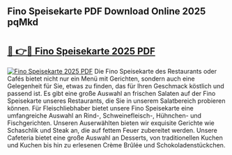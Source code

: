## Fino Speisekarte PDF Download Online 2025 pqMkd

# <h2><a href="http://gc5oaw.nevu.top/?p=Fino+Speisekarte">🔗 👉🔴 Fino Speisekarte 2025 PDF</a></h2>

[![Fino Speisekarte 2025 PDF](https://i.imgur.com/dBaPXMq.png)](http://gc5oaw.nevu.top/?p=Fino+Speisekarte)
Die Fino Speisekarte des Restaurants oder Cafés bietet nicht nur ein Menü mit Gerichten, sondern auch eine Gelegenheit für Sie, etwas zu finden, das für Ihren Geschmack köstlich und passend ist. Es gibt eine große Auswahl an frischen Salaten auf der Fino Speisekarte unseres Restaurants, die Sie in unserem Salatbereich probieren können. Für Fleischliebhaber bietet unsere Fino Speisekarte eine umfangreiche Auswahl an Rind-, Schweinefleisch-, Hühnchen- und Fischgerichten. Unseren Auserwählten bieten wir exquisite Gerichte wie Schaschlik und Steak an, die auf fettem Feuer zubereitet werden. Unsere Cafeteria bietet eine große Auswahl an Desserts, von traditionellen Kuchen und Kuchen bis hin zu erlesenen Crème Brûlée und Schokoladenstückchen.
